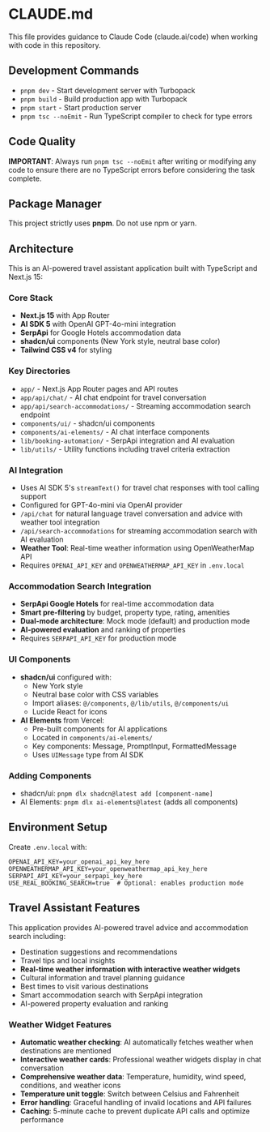 # CLAUDE.md

This file provides guidance to Claude Code (claude.ai/code) when working with code in this repository.

## Development Commands

- `pnpm dev` - Start development server with Turbopack
- `pnpm build` - Build production app with Turbopack
- `pnpm start` - Start production server
- `pnpm tsc --noEmit` - Run TypeScript compiler to check for type errors

## Code Quality

**IMPORTANT**: Always run `pnpm tsc --noEmit` after writing or modifying any code to ensure there are no TypeScript errors before considering the task complete.

## Package Manager

This project strictly uses **pnpm**. Do not use npm or yarn.

## Architecture

This is an AI-powered travel assistant application built with TypeScript and Next.js 15:

### Core Stack
- **Next.js 15** with App Router
- **AI SDK 5** with OpenAI GPT-4o-mini integration
- **SerpApi** for Google Hotels accommodation data
- **shadcn/ui** components (New York style, neutral base color)
- **Tailwind CSS v4** for styling

### Key Directories
- `app/` - Next.js App Router pages and API routes
- `app/api/chat/` - AI chat endpoint for travel conversation
- `app/api/search-accommodations/` - Streaming accommodation search endpoint
- `components/ui/` - shadcn/ui components
- `components/ai-elements/` - AI chat interface components
- `lib/booking-automation/` - SerpApi integration and AI evaluation
- `lib/utils/` - Utility functions including travel criteria extraction

### AI Integration
- Uses AI SDK 5's `streamText()` for travel chat responses with tool calling support
- Configured for GPT-4o-mini via OpenAI provider
- `/api/chat` for natural language travel conversation and advice with weather tool integration
- `/api/search-accommodations` for streaming accommodation search with AI evaluation
- **Weather Tool**: Real-time weather information using OpenWeatherMap API
- Requires `OPENAI_API_KEY` and `OPENWEATHERMAP_API_KEY` in `.env.local`

### Accommodation Search Integration
- **SerpApi Google Hotels** for real-time accommodation data
- **Smart pre-filtering** by budget, property type, rating, amenities
- **Dual-mode architecture**: Mock mode (default) and production mode
- **AI-powered evaluation** and ranking of properties
- Requires `SERPAPI_API_KEY` for production mode

### UI Components
- **shadcn/ui** configured with:
  - New York style
  - Neutral base color with CSS variables
  - Import aliases: `@/components`, `@/lib/utils`, `@/components/ui`
  - Lucide React for icons
- **AI Elements** from Vercel:
  - Pre-built components for AI applications
  - Located in `components/ai-elements/`
  - Key components: Message, PromptInput, FormattedMessage
  - Uses `UIMessage` type from AI SDK

### Adding Components
- shadcn/ui: `pnpm dlx shadcn@latest add [component-name]`
- AI Elements: `pnpm dlx ai-elements@latest` (adds all components)

## Environment Setup

Create `.env.local` with:
```
OPENAI_API_KEY=your_openai_api_key_here
OPENWEATHERMAP_API_KEY=your_openweathermap_api_key_here
SERPAPI_API_KEY=your_serpapi_key_here
USE_REAL_BOOKING_SEARCH=true  # Optional: enables production mode
```

## Travel Assistant Features

This application provides AI-powered travel advice and accommodation search including:
- Destination suggestions and recommendations
- Travel tips and local insights
- **Real-time weather information with interactive weather widgets**
- Cultural information and travel planning guidance
- Best times to visit various destinations
- Smart accommodation search with SerpApi integration
- AI-powered property evaluation and ranking

### Weather Widget Features
- **Automatic weather checking**: AI automatically fetches weather when destinations are mentioned
- **Interactive weather cards**: Professional weather widgets display in chat conversation
- **Comprehensive weather data**: Temperature, humidity, wind speed, conditions, and weather icons
- **Temperature unit toggle**: Switch between Celsius and Fahrenheit
- **Error handling**: Graceful handling of invalid locations and API failures
- **Caching**: 5-minute cache to prevent duplicate API calls and optimize performance